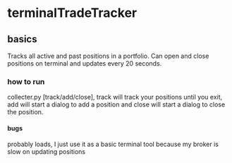 # terminalTradeTracker
## basics
Tracks all active and past positions in a portfolio. Can open and close positions on terminal and updates every 20 seconds.

### how to run 
collecter.py [track/add/close], track will track your positions until you exit, add will start a dialog to add a position
and close will start a dialog to close the position.

#### bugs
probably loads, I just use it as a basic terminal tool because my broker is slow on updating positions

